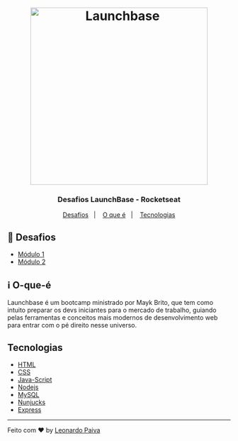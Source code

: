 <h1 align="center">
    <img alt="Launchbase" src="https://storage.googleapis.com/golden-wind/bootcamp-launchbase/logo.png" width="400px" />
</h1>

<h3 align="center">
  Desafios LaunchBase - Rocketseat
</h3>



<p align="center">
  <a href="#rocket-Desafios">Desafios</a>&nbsp;&nbsp;&nbsp;|&nbsp;&nbsp;&nbsp;
  <a href="#information_source-O-que-é">O que é</a>&nbsp;&nbsp;&nbsp;|&nbsp;&nbsp;&nbsp;
  <a href="#Tecnologias">Tecnologias</a>
</p>

## :rocket: Desafios
- [Módulo 1](MODULO01)
- [Módulo 2](MODULO02)



## :information_source: O-que-é
Launchbase é um bootcamp ministrado por Mayk Brito, que tem como intuito preparar os devs iniciantes para o mercado de trabalho, guiando pelas ferramentas e conceitos mais modernos de desenvolvimento web para entrar com o pé direito nesse universo.


## Tecnologias
- [HTML][HTML]
- [CSS][CSS]
- [Java-Script][Java-Script]
- [Nodejs][Nodejs]
- [MySQL][MySQL]
- [Nunjucks][Nunjucks]
- [Express][Express]


---


Feito com :heart: by [Leonardo Paiva][Leonardo Paiva] 

[nodejs]: https://nodejs.org/
[CSS]:https://developer.mozilla.org/en-US/docs/Web/CSS
[Java-Script]:https://developer.mozilla.org/en-US/docs/Glossary/JavaScript
[Nunjucks]:https://mozilla.github.io/nunjucks/
[MySQL]:https://www.mysql.com/
[HTML]:https://developer.mozilla.org/en-US/docs/Web/HTML
[Express]:https://expressjs.com/pt-br/
[Leonardo Paiva]:https://www.linkedin.com/in/leo-paiva/

